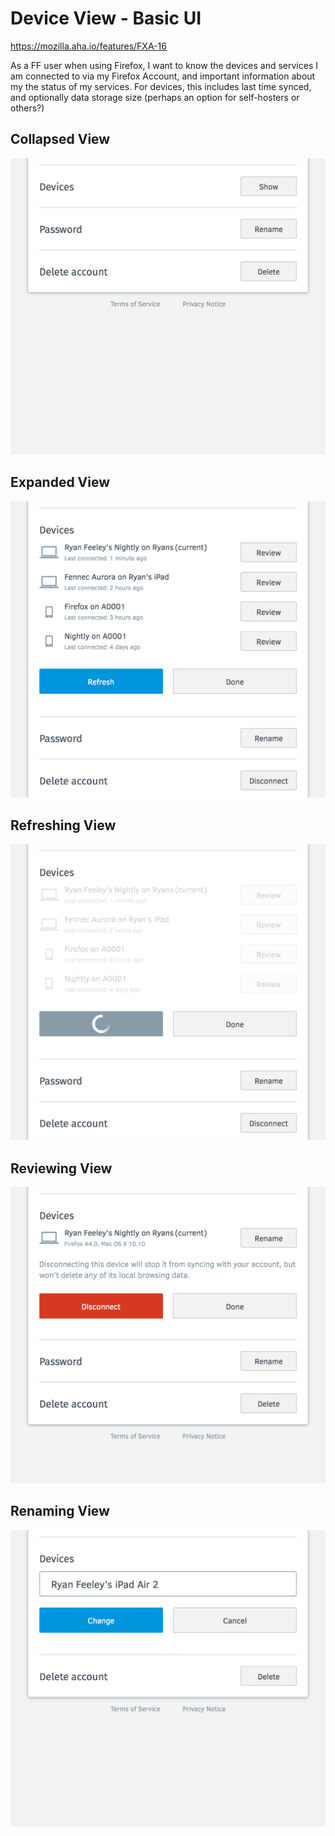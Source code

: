 
Device View - Basic UI
======================

https://mozilla.aha.io/features/FXA-16

As a FF user when using Firefox, I want to know the devices and services I am connected to via my Firefox Account, and important information about my the status of my services. For devices, this includes last time synced, and optionally data storage size (perhaps an option for self-hosters or others?)

## Collapsed View
![Collapsed View](devices1-collapsed.png)

## Expanded View
![Expanded View](devices2-expanded.png)

## Refreshing View
![Refreshing View](devices3-refreshing.png)

## Reviewing View
![Reviewing View](devices4-reviewing.png)

## Renaming View
![Renaming View](devices5-renaming.png)
